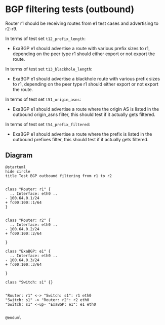 # BGP filtering tests (outbound)

Router r1 should be receiving routes from e1 test cases and advertising to r2-r9.

In terms of test set `t12_prefix_length`:
  - ExaBGP e1 should advertise a route with various prefix sizes to r1, depending on the peer type r1 should either export or not export the route.

In terms of test set `t13_blackhole_length`:
  - ExaBGP e1 should advertise a blackhole route with various prefix sizes to r1, depending on the peer type r1 should either export or not export the route.

In terms of test set `t51_origin_asns`:
  - ExaBGP e1 should advertise a route where the origin AS is listed in the outbound origin_asns filter, this should test if it actually gets filtered.

In terms of test set `t54_prefix_filtered`:
  - ExaBGP e1 should advertise a route where the prefix is listed in the outbound prefixes filter, this should test if it actually gets filtered.


## Diagram


```plantuml
@startuml
hide circle
title Test BGP outbound filtering from r1 to r2


class "Router: r1" {
  .. Interface: eth0 ..
- 100.64.0.1/24
+ fc00:100::1/64
}


class "Router: r2" {
  .. Interface: eth0 ..
- 100.64.0.2/24
+ fc00:100::2/64

}

class "ExaBGP: e1" {
  .. Interface: eth0 ..
- 100.64.0.3/24
+ fc00:100::3/64

}

class "Switch: s1" {}


"Router: r1" <-> "Switch: s1": r1 eth0
"Switch: s1" -> "Router: r2": r2 eth0
"Switch: s1" <-up- "ExaBGP: e1": e1 eth0


@enduml
```
